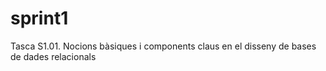# sprint1
Tasca S1.01. Nocions bàsiques i components claus en el disseny de bases de dades relacionals

